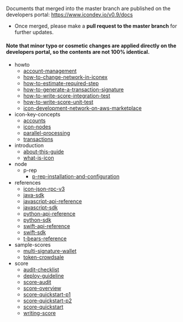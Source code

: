 Documents that merged into the master branch are published on the developers portal: https://www.icondev.io/v0.9/docs
- Once merged, please make a **pull request to the master branch** for further updates. 

#### Note that minor typo or cosmetic changes are applied directly on the developers portal, so the contents are not 100% identical.

 
- howto
	- [account-management](./howto/account-management.md)
	- [how-to-change-network-in-iconex](./howto/how-to-change-network-in-iconex.md)
	- [how-to-estimate-required-step](./howto/how-to-estimate-required-step.md)
	- [how-to-generate-a-transaction-signature](./howto/how-to-generate-a-transaction-signature.md)
	- [how-to-write-score-integration-test](./howto/how-to-write-score-integration-test.md)
	- [how-to-write-score-unit-test](./howto/how-to-write-score-unit-test.md)
	- [icon-development-network-on-aws-marketplace](./howto/icon-development-network-on-aws-marketplace.md)
- icon-key-concepts
	- [accounts](./icon-key-concepts/accounts.md)
	- [icon-nodes](./icon-key-concepts/icon-nodes.md)
	- [parallel-processing](./icon-key-concepts/parallel-processing.md)
	- [transactions](./icon-key-concepts/transactions.md)
- introduction
	- [about-this-guide](./introduction/about-this-guide.md)
	- [what-is-icon](./introduction/what-is-icon.md)
- node
	- p-rep
		- [p-rep-installation-and-configuration](./node/p-rep/p-rep-installation-and-configuration.md)
- references
	- [icon-json-rpc-v3](./references/icon-json-rpc-v3.md)
	- [java-sdk](./references/java-sdk.md)
	- [javascript-api-reference](./references/javascript-api-reference.md)
	- [javascript-sdk](./references/javascript-sdk.md)
	- [python-api-reference](./references/python-api-reference.md)
	- [python-sdk](./references/python-sdk.md)
	- [swift-api-reference](./references/swift-api-reference.md)
	- [swift-sdk](./references/swift-sdk.md)
	- [t-bears-reference](./references/t-bears-reference.md)
- sample-scores
	- [multi-signature-wallet](./sample-scores/multi-signature-wallet.md)
	- [token-crowdsale](./sample-scores/token-crowdsale.md)
- score
	- [audit-checklist](./score/audit-checklist.md)
	- [deploy-guideline](./score/deploy-guideline.md)
	- [score-audit](./score/score-audit.md)
	- [score-overview](./score/score-overview.md)
	- [score-quickstart-p1](./score/score-quickstart-p1.md)
	- [score-quickstart-p2](./score/score-quickstart-p2.md)
	- [score-quickstart](./score/score-quickstart.md)
	- [writing-score](./score/writing-score.md)